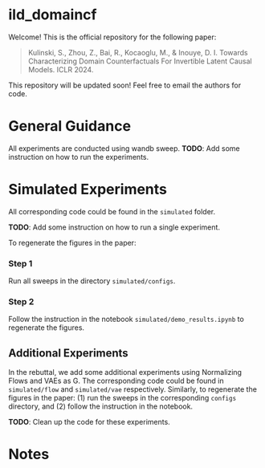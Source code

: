 # ild_domaincf


Welcome! This is the official repository for the following paper:

>Kulinski, S., Zhou, Z., Bai, R., Kocaoglu, M., & Inouye, D. I. Towards Characterizing Domain Counterfactuals For Invertible Latent Causal Models. ICLR 2024.


This repository will be updated soon! Feel free to email the authors for code.



# General Guidance 

All experiments are conducted using wandb sweep. **TODO**: Add some instruction on how to run the experiments.

# Simulated Experiments

All corresponding code could be found in the `simulated` folder.

**TODO**: Add some instruction on how to run a single experiment.

To regenerate the figures in the paper:

### Step 1
Run all sweeps in the directory `simulated/configs`.

### Step 2 
Follow the instruction in the notebook `simulated/demo_results.ipynb` to regenerate the figures.

## Additional Experiments 

In the rebuttal, we add some additional experiments using Normalizing Flows and VAEs as G. The corresponding code could
be found in `simulated/flow` and `simulated/vae` respectively. Similarly, to regenerate the figures in the paper: (1) 
run the sweeps in the corresponding `configs` directory, and (2) follow the instruction in the notebook.

**TODO**: Clean up the code for these experiments.


# Notes